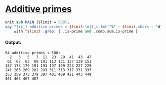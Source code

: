 [1]: https://rosettacode.org/wiki/Additive_primes

# [Additive primes][1]

```perl
unit sub MAIN ($limit = 500);
say "{+$_} additive primes < $limit:\n{$_».fmt("%" ~ $limit.chars ~ "d").batch(10).join("\n")}",
    with ^$limit .grep: { .is-prime and .comb.sum.is-prime }
```

#### Output:
```
54 additive primes < 500:
  2   3   5   7  11  23  29  41  43  47
 61  67  83  89 101 113 131 137 139 151
157 173 179 191 193 197 199 223 227 229
241 263 269 281 283 311 313 317 331 337
353 359 373 379 397 401 409 421 443 449
461 463 467 487
```
